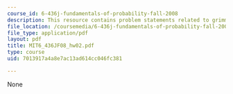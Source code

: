 ```yaml
---
course_id: 6-436j-fundamentals-of-probability-fall-2008
description: This resource contains problem statements related to grimmett & stirzaker.
file_location: /coursemedia/6-436j-fundamentals-of-probability-fall-2008/7013917a4a8e7ac13ad614cc046fc381_MIT6_436JF08_hw02.pdf
file_type: application/pdf
layout: pdf
title: MIT6_436JF08_hw02.pdf
type: course
uid: 7013917a4a8e7ac13ad614cc046fc381

---
```

None